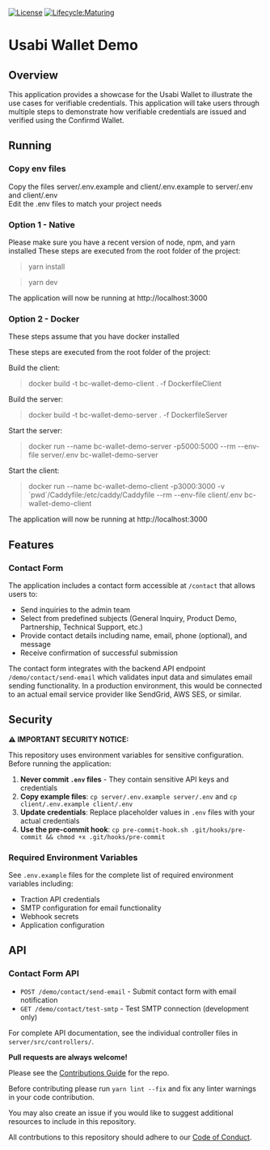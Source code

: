 [![License](https://img.shields.io/badge/License-Apache%202.0-blue.svg)](https://opensource.org/licenses/Apache-2.0)
[![Lifecycle:Maturing](https://img.shields.io/badge/Lifecycle-Maturing-007EC6)](https://github.com/bcgov/repomountie/blob/master/doc/lifecycle-badges.md)

# Usabi Wallet Demo

## Overview

This application provides a showcase for the Usabi Wallet to illustrate the use cases for verifiable credentials. This application will take users through multiple steps to demonstrate how verifiable credentials are issued and verified using the Confirmd Wallet.

## Running

### Copy env files

Copy the files server/.env.example and client/.env.example to server/.env and client/.env  
Edit the .env files to match your project needs

### Option 1 - Native

Please make sure you have a recent version of node, npm, and yarn installed
These steps are executed from the root folder of the project:

> yarn install

> yarn dev

The application will now be running at http://localhost:3000

### Option 2 - Docker

These steps assume that you have docker installed

These steps are executed from the root folder of the project:

Build the client:

> docker build -t bc-wallet-demo-client . -f DockerfileClient

Build the server:

> docker build -t bc-wallet-demo-server . -f DockerfileServer

Start the server:

> docker run --name bc-wallet-demo-server -p5000:5000 --rm --env-file server/.env bc-wallet-demo-server

Start the client:

> docker run --name bc-wallet-demo-client -p3000:3000 -v \`pwd\`/Caddyfile:/etc/caddy/Caddyfile --rm --env-file client/.env bc-wallet-demo-client

The application will now be running at http://localhost:3000

## Features

### Contact Form

The application includes a contact form accessible at `/contact` that allows users to:

- Send inquiries to the admin team
- Select from predefined subjects (General Inquiry, Product Demo, Partnership, Technical Support, etc.)
- Provide contact details including name, email, phone (optional), and message
- Receive confirmation of successful submission

The contact form integrates with the backend API endpoint `/demo/contact/send-email` which validates input data and simulates email sending functionality. In a production environment, this would be connected to an actual email service provider like SendGrid, AWS SES, or similar.

## Security

**⚠️ IMPORTANT SECURITY NOTICE:**

This repository uses environment variables for sensitive configuration. Before running the application:

1. **Never commit `.env` files** - They contain sensitive API keys and credentials
2. **Copy example files**: `cp server/.env.example server/.env` and `cp client/.env.example client/.env`
3. **Update credentials**: Replace placeholder values in `.env` files with your actual credentials
4. **Use the pre-commit hook**: `cp pre-commit-hook.sh .git/hooks/pre-commit && chmod +x .git/hooks/pre-commit`

### Required Environment Variables

See `.env.example` files for the complete list of required environment variables including:

- Traction API credentials
- SMTP configuration for email functionality
- Webhook secrets
- Application configuration

## API

### Contact Form API

- `POST /demo/contact/send-email` - Submit contact form with email notification
- `GET /demo/contact/test-smtp` - Test SMTP connection (development only)

For complete API documentation, see the individual controller files in `server/src/controllers/`.

**Pull requests are always welcome!**

Please see the [Contributions Guide](CONTRIBUTING.md) for the repo.

Before contributing please run `yarn lint --fix` and fix any linter warnings in your code contribution.

You may also create an issue if you would like to suggest additional resources to include in this repository.

All contrbutions to this repository should adhere to our [Code of Conduct](./CODE_OF_CONDUCT).
